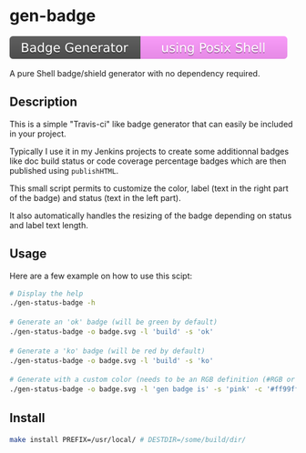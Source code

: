 # gen-badge

![Badge](https://raw.githubusercontent.com/kakwa/gen-badge/master/example.svg)

A pure Shell badge/shield generator with no dependency required.

## Description

This is a simple "Travis-ci" like badge generator that can easily be included in your project.

Typically I use it in my Jenkins projects to create some additionnal badges like
doc build status or code coverage percentage badges which are then published using `publishHTML`.

This small script permits to customize the color, label (text in the right part of the badge)
and status (text in the left part).

It also automatically handles the resizing of the badge depending on status and label text length.

## Usage

Here are a few example on how to use this scipt:

```bash
# Display the help
./gen-status-badge -h

# Generate an 'ok' badge (will be green by default)
./gen-status-badge -o badge.svg -l 'build' -s 'ok'

# Generate a 'ko' badge (will be red by default)
./gen-status-badge -o badge.svg -l 'build' -s 'ko'

# Generate with a custom color (needs to be an RGB definition (#RGB or #RRGGBB))
./gen-status-badge -o badge.svg -l 'gen badge is' -s 'pink' -c '#ff99ff'
```

## Install

```bash
make install PREFIX=/usr/local/ # DESTDIR=/some/build/dir/
```

